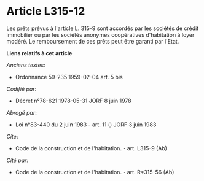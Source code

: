 # Article L315-12

Les prêts prévus à l'article L. 315-9 sont accordés par les sociétés de crédit immobilier ou par les sociétés anonymes
coopératives d'habitation à loyer modéré. Le remboursement de ces prêts peut être garanti par l'Etat.

**Liens relatifs à cet article**

_Anciens textes_:

  - Ordonnance 59-235 1959-02-04 art. 5 bis

_Codifié par_:

  - Décret n°78-621 1978-05-31 JORF 8 juin 1978

_Abrogé par_:

  - Loi n°83-440 du 2 juin 1983 - art. 11 () JORF 3 juin 1983

_Cite_:

  - Code de la construction et de l'habitation. - art. L315-9 (Ab)

_Cité par_:

  - Code de la construction et de l'habitation. - art. R*315-56 (Ab)
